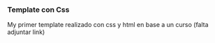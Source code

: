 <h3>Template con Css</h3>
<p>My primer template realizado con css y html en base a un curso (falta adjuntar link)<p>
